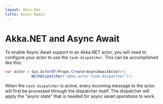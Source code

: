 ```yaml
---
layout: docs.hbs
title: Async Await
---
```


# Akka.NET and Async Await

To enable Async Await support in an Akka.NET actor, you will need to configure your actor to use the `task-dispatcher`.
This can be accomplished like this:

```csharp
var actor = Sys.ActorOf(Props.Create<AsyncAwaitActor>()
           .WithDispatcher("akka.actor.task-dispatcher"));
```

When the `task-dispatcher` is active, every incoming message to the actor will first be processed through the dispatcher itself.
The dispatcher will apply the "async state" that is needed for async await operations to work.
